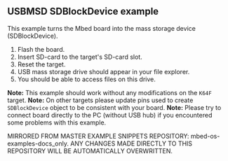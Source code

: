 ## USBMSD SDBlockDevice example

This example turns the Mbed board into the mass storage device (SDBlockDevice).

1. Flash the board.
2. Insert SD-card to the target's SD-card slot.
3. Reset the target.
4. USB mass storage drive should appear in your file explorer.
5. You should be able to access files on this drive.

**Note:** This example should work without any modifications on the `K64F` target.
**Note:** On other targets please update pins used to create `SDBlockDevice` object to be consistent with your board.
**Note:** Please try to connect board directly to the PC (without USB hub) if you encountered some problems with this example.

MIRRORED FROM MASTER EXAMPLE SNIPPETS REPOSITORY: mbed-os-examples-docs_only.
ANY CHANGES MADE DIRECTLY TO THIS REPOSITORY WILL BE AUTOMATICALLY OVERWRITTEN.
